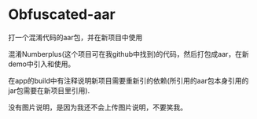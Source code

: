 # Obfuscated-aar
打一个混淆代码的aar包，并在新项目中使用

混淆Numberplus(这个项目可在我github中找到)的代码，然后打包成aar，在新demo中引入和使用。

在app的build中有注释说明新项目需要重新引的依赖(所引用的aar包本身引用的jar包需要在新项目里引用).

没有图片说明，是因为我还不会上传图片说明，不要笑我。
